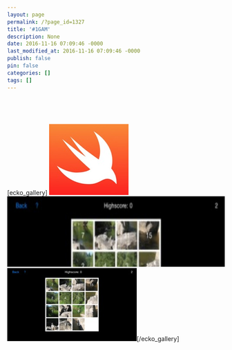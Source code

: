 ```yaml
---
layout: page
permalink: /?page_id=1327
title: '#1GAM'
description: None
date: 2016-11-16 07:09:46 -0000
last_modified_at: 2016-11-16 07:09:46 -0000
publish: false
pin: false
categories: []
tags: []
---
```

 

 

[ecko_gallery] 
[![Swift](/assets/wp-content/uploads/2015/04/Swift.jpg)](/assets/wp-content/uploads/2015/04/Swift.jpg)
[![cropped-500x500bb-80-300x169.jpg](/assets/wp-content/uploads/2015/04/cropped-500x500bb-80-300x169.jpg)](/assets/wp-content/uploads/2015/04/cropped-500x500bb-80-300x169.jpg)
[![500x500bb-80-300x169](/assets/wp-content/uploads/2015/04/500x500bb-80-300x169.jpg)](/assets/wp-content/uploads/2015/04/500x500bb-80-300x169.jpg)[/ecko_gallery]
